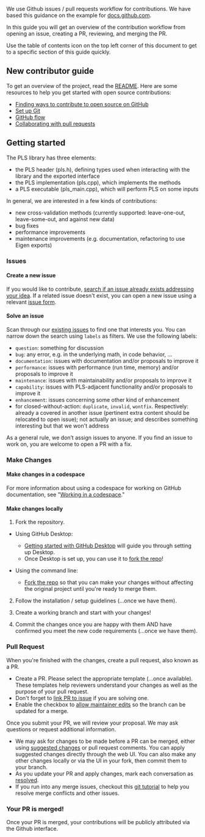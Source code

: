 
We use Github issues / pull requests workflow for contributions. We have based this guidance on the example for [docs.github.com](https://github.com/github/docs/blob/HEAD/CONTRIBUTING.md).

In this guide you will get an overview of the contribution workflow from opening an issue, creating a PR, reviewing, and merging the PR.

Use the table of contents icon on the top left corner of this document to get to a specific section of this guide quickly.

## New contributor guide

To get an overview of the project, read the [README](README.md). Here are some resources to help you get started with open source contributions:

- [Finding ways to contribute to open source on GitHub](https://docs.github.com/en/get-started/exploring-projects-on-github/finding-ways-to-contribute-to-open-source-on-github)
- [Set up Git](https://docs.github.com/en/get-started/quickstart/set-up-git)
- [GitHub flow](https://docs.github.com/en/get-started/quickstart/github-flow)
- [Collaborating with pull requests](https://docs.github.com/en/github/collaborating-with-pull-requests)


## Getting started

The PLS library has three elements:
 - the PLS header (pls.h), defining types used when interacting with the library and the exported interface
 - the PLS implementation (pls.cpp), which implements the methods
 - a PLS executable (pls_main.cpp), which will perform PLS on some inputs

In general, we are interested in a few kinds of contributions:
 - new cross-validation methods (currently supported: leave-one-out, leave-some-out, and against new data)
 - bug fixes
 - performance improvements
 - maintenance improvements (e.g. documentation, refactoring to use Eigen exports)

### Issues

#### Create a new issue

If you would like to contribute, [search if an issue already exists addressing your idea](https://docs.github.com/en/github/searching-for-information-on-github/searching-on-github/searching-issues-and-pull-requests#search-by-the-title-body-or-comments). If a related issue doesn't exist, you can open a new issue using a relevant [issue form](https://github.com/tjhladish/PLS/issues/new/choose).

#### Solve an issue

Scan through our [existing issues](https://github.com/tjhladish/PLS/issues) to find one that interests you. You can narrow down the search using `labels` as filters. We use the following labels:

 - `question`: something for discussion
 - `bug`: any error, e.g. in the underlying math, in code behavior, ...
 - `documentation`: issues with documentation and/or proposals to improve it
 - `performance`: issues with performance (run time, memory) and/or proposals to improve it
 - `maintenance`: issues with maintainability and/or proposals to improve it
 - `capability`: issues with PLS-adjacent functionality and/or proposals to improve it
 - `enhancement`: issues concerning some other kind of enhancement
 - for closed-without-action: `duplicate`, `invalid`, `wontfix`. Respectively: already a covered in another issue (pertinent extra content should be relocated to open issue); not actually an issue; and describes something interesting but that we won't address

As a general rule, we don’t assign issues to anyone. If you find an issue to work on, you are welcome to open a PR with a fix.

### Make Changes

#### Make changes in a codespace

For more information about using a codespace for working on GitHub documentation, see "[Working in a codespace](https://github.com/github/docs/blob/main/contributing/codespace.md)."

#### Make changes locally

1. Fork the repository.
- Using GitHub Desktop:
  - [Getting started with GitHub Desktop](https://docs.github.com/en/desktop/installing-and-configuring-github-desktop/getting-started-with-github-desktop) will guide you through setting up Desktop.
  - Once Desktop is set up, you can use it to [fork the repo](https://docs.github.com/en/desktop/contributing-and-collaborating-using-github-desktop/cloning-and-forking-repositories-from-github-desktop)!

- Using the command line:
  - [Fork the repo](https://docs.github.com/en/github/getting-started-with-github/fork-a-repo#fork-an-example-repository) so that you can make your changes without affecting the original project until you're ready to merge them.

2. Follow the installation / setup guidelines (...once we have them).

3. Create a working branch and start with your changes!

4. Commit the changes once you are happy with them AND have confirmed you meet the new code requirements (...once we have them).

### Pull Request

When you're finished with the changes, create a pull request, also known as a PR.
- Create a PR. Please select the appropriate template (...once available). These templates help reviewers understand your changes as well as the purpose of your pull request.
- Don't forget to [link PR to issue](https://docs.github.com/en/issues/tracking-your-work-with-issues/linking-a-pull-request-to-an-issue) if you are solving one.
- Enable the checkbox to [allow maintainer edits](https://docs.github.com/en/github/collaborating-with-issues-and-pull-requests/allowing-changes-to-a-pull-request-branch-created-from-a-fork) so the branch can be updated for a merge.

Once you submit your PR, we will review your proposal. We may ask questions or request additional information.
- We may ask for changes to be made before a PR can be merged, either using [suggested changes](https://docs.github.com/en/github/collaborating-with-issues-and-pull-requests/incorporating-feedback-in-your-pull-request) or pull request comments. You can apply suggested changes directly through the web UI. You can also make any other changes locally or via the UI in your fork, then commit them to your branch.
- As you update your PR and apply changes, mark each conversation as [resolved](https://docs.github.com/en/github/collaborating-with-issues-and-pull-requests/commenting-on-a-pull-request#resolving-conversations).
- If you run into any merge issues, checkout this [git tutorial](https://github.com/skills/resolve-merge-conflicts) to help you resolve merge conflicts and other issues.

### Your PR is merged!

Once your PR is merged, your contributions will be publicly attributed via the Github interface.
